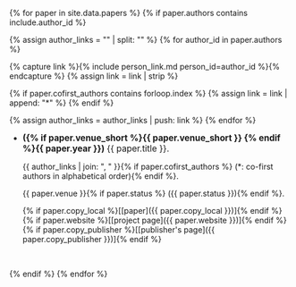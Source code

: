 {% for paper in site.data.papers %}
{% if paper.authors contains include.author_id %}

{% assign author_links = "" | split: "" %}
{% for author_id in paper.authors %}

  {% capture link %}{% include person_link.md person_id=author_id %}{% endcapture %}
  {% assign link = link | strip %}

  {% if paper.cofirst_authors contains forloop.index %}
    {% assign link = link | append: "\*" %}
  {% endif %}

  {% assign author_links = author_links | push: link %}
{% endfor %}

- <span style="font-size: 110%; font-weight: bold;">({% if paper.venue_short %}{{ paper.venue_short }} {% endif %}{{ paper.year }})</span>
  <span style="font-size: 110%;">{{ paper.title }}.</span>

  {{ author_links | join: ", " }}{% if paper.cofirst_authors %} (\*: co-first authors in alphabetical order){% endif %}.

  {{ paper.venue }}{% if paper.status %} ({{ paper.status }}){% endif %}.

  {% if paper.copy_local %}\[[paper]({{ paper.copy_local }})\]{% endif %}
  {% if paper.website %}\[[project page]({{ paper.website }})\]{% endif %}
  {% if paper.copy_publisher %}\[[publisher's page]({{ paper.copy_publisher }})\]{% endif %}

  <br />

{% endif %}
{% endfor %}
